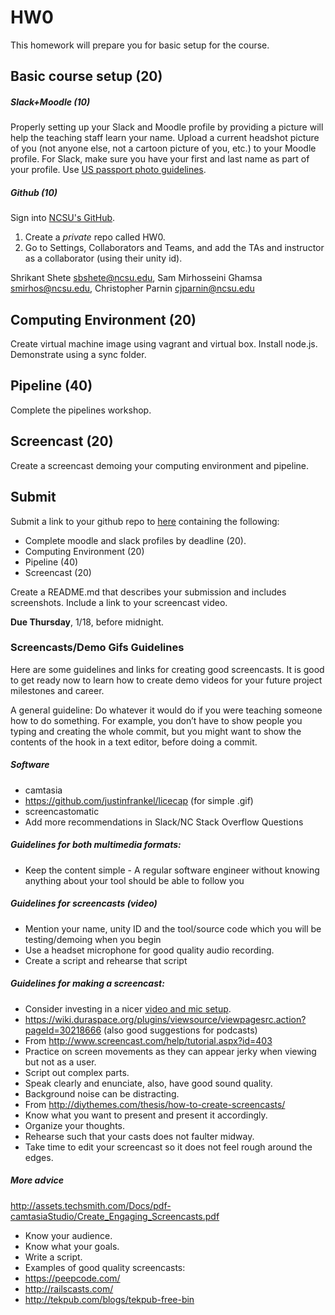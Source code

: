 # HW0

This homework will prepare you for basic setup for the course.

## Basic course setup (20)

##### Slack+Moodle (10)

Properly setting up your Slack and Moodle profile by providing a picture will help the teaching staff learn your name. Upload a current headshot picture of you (not anyone else, not a cartoon picture of you, etc.) to your Moodle profile. For Slack, make sure you have your first and last name as part of your profile. Use [US passport photo guidelines](http://travel.state.gov/passport/pptphotoreq/photocomptemplate/photocomptemplate_5297.html).

##### Github (10)

Sign into [NCSU's GitHub](https://github.ncsu.edu/).

1. Create a *private* repo called HW0. 
2. Go to Settings, Collaborators and Teams, and add the TAs and instructor as a collaborator (using their unity id).

Shrikant Shete <sbshete@ncsu.edu>, Sam Mirhosseini Ghamsa <smirhos@ncsu.edu>, Christopher Parnin <cjparnin@ncsu.edu>

## Computing Environment (20)

Create virtual machine image using vagrant and virtual box.
Install node.js. Demonstrate using a sync folder.

## Pipeline (40)

Complete the pipelines workshop.

## Screencast (20)

Create a screencast demoing your computing environment and pipeline.

## Submit

Submit a link to your github repo to [here](https://docs.google.com/forms/d/e/1FAIpQLSdDpn5EhhhB7YG1QX8n40VIbu-siBYhLycL63TbYj_I1oONfw/viewform?usp=sf_link)
containing the following:

* Complete moodle and slack profiles by deadline (20).
* Computing Environment  (20)
* Pipeline (40)
* Screencast (20)

Create a README.md that describes your submission and includes screenshots. Include a link to your screencast video.

**Due Thursday**, 1/18, before midnight.

### Screencasts/Demo Gifs Guidelines

Here are some guidelines and links for creating good screencasts. It is good to get ready now to learn how to create demo videos for your future project milestones and career.

A general guideline: Do whatever it would do if you were teaching someone how to do something. For example, you don’t have to show people you typing and creating the whole commit, but you might want to show the contents of the hook in a text editor, before doing a commit.
 
##### Software

* camtasia
* https://github.com/justinfrankel/licecap (for simple .gif)
* screencastomatic
* Add more recommendations in Slack/NC Stack Overflow Questions
 
##### Guidelines for both multimedia formats:

* Keep the content simple - A regular software engineer without knowing anything about your tool should be able to follow you

##### Guidelines for screencasts (video)

* Mention your name, unity ID and the tool/source code which you will be testing/demoing when you begin
* Use a headset microphone for good quality audio recording.
* Create a script and rehearse that script

##### Guidelines for making a screencast:

* Consider investing in a nicer [video and mic setup](http://pgbovine.net/video-recording-setup.htm).
* https://wiki.duraspace.org/plugins/viewsource/viewpagesrc.action?pageId=30218666 (also good suggestions for podcasts)
* From http://www.screencast.com/help/tutorial.aspx?id=403
* Practice on screen movements as they can appear jerky when viewing but not as a user.
* Script out complex parts.
* Speak clearly and enunciate, also, have good sound quality.
* Background noise can be distracting.
* From http://diythemes.com/thesis/how-to-create-screencasts/
* Know what you want to present and present it accordingly.
* Organize your thoughts.
* Rehearse such that your casts does not faulter midway.
* Take time to edit your screencast so it does not feel rough around the edges.
 
##### More advice
http://assets.techsmith.com/Docs/pdf-camtasiaStudio/Create_Engaging_Screencasts.pdf

* Know your audience.
* Know what your goals.
* Write a script.
* Examples of good quality screencasts:
* https://peepcode.com/
* http://railscasts.com/
* http://tekpub.com/blogs/tekpub-free-bin
 
